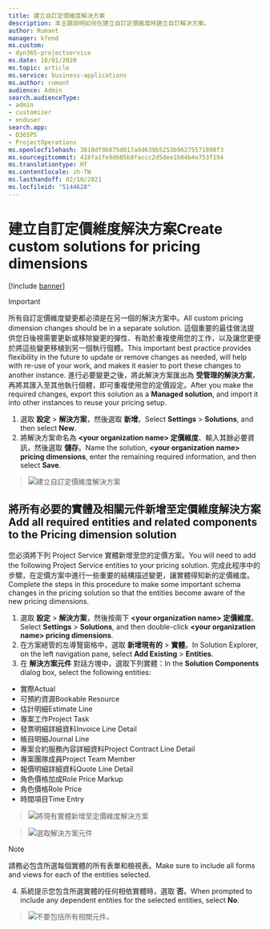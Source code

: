```yaml
---
title: 建立自訂定價維度解決方案
description: 本主題說明如何在建立自訂定價維度時建立自訂解決方案。
author: Rumant
manager: kfend
ms.custom:
- dyn365-projectservice
ms.date: 10/01/2020
ms.topic: article
ms.service: business-applications
ms.author: rumant
audience: Admin
search.audienceType:
- admin
- customizer
- enduser
search.app:
- D365PS
- ProjectOperations
ms.openlocfilehash: 3810df9b875d017a8d639b5253b96275571898f3
ms.sourcegitcommit: 418fa1fe9d605b8faccc2d5dee1b04b4e753f194
ms.translationtype: HT
ms.contentlocale: zh-TW
ms.lasthandoff: 02/10/2021
ms.locfileid: "5144628"
---
```

# <a name="create-custom-solutions-for-pricing-dimensions"></a><span data-ttu-id="0b100-103">建立自訂定價維度解決方案</span><span class="sxs-lookup"><span data-stu-id="0b100-103">Create custom solutions for pricing dimensions</span></span>

[!include [banner](../includes/psa-now-project-operations.md)]

> [!IMPORTANT]
> <span data-ttu-id="0b100-104">所有自訂定價維度變更都必須是在另一個的解決方案中。</span><span class="sxs-lookup"><span data-stu-id="0b100-104">All custom pricing dimension changes should be in a separate solution.</span></span> <span data-ttu-id="0b100-105">這個重要的最佳做法提供您日後視需要更新或移除變更的彈性、有助於重複使用您的工作，以及讓您更便於將這些變更移植到另一個執行個體。</span><span class="sxs-lookup"><span data-stu-id="0b100-105">This important best practice provides flexibility in the future to update or remove changes as needed, will help with re-use of your work, and makes it easier to port these changes to another instance.</span></span> <span data-ttu-id="0b100-106">進行必要變更之後，將此解決方案匯出為 **受管理的解決方案**，再將其匯入至其他執行個體，即可重複使用您的定價設定。</span><span class="sxs-lookup"><span data-stu-id="0b100-106">After you make the required changes, export this solution as a **Managed solution**, and import it into other instances to reuse your pricing setup.</span></span>

1. <span data-ttu-id="0b100-107">選取 **設定** > **解決方案**，然後選取 **新增**。</span><span class="sxs-lookup"><span data-stu-id="0b100-107">Select **Settings** > **Solutions**, and then select **New**.</span></span> 
2. <span data-ttu-id="0b100-108">將解決方案命名為 **\<your organization name> 定價維度**、輸入其餘必要資訊，然後選取 **儲存**。</span><span class="sxs-lookup"><span data-stu-id="0b100-108">Name the solution, **\<your organization name> pricing dimensions**, enter the remaining required information, and then select **Save**.</span></span>

> ![建立自訂定價維度解決方案](media/Creation-of-custom-pricing-dimension-solution.PNG)
  
## <a name="add-all-required-entities-and-related-components-to-the-pricing-dimension-solution"></a><span data-ttu-id="0b100-110">將所有必要的實體及相關元件新增至定價維度解決方案</span><span class="sxs-lookup"><span data-stu-id="0b100-110">Add all required entities and related components to the Pricing dimension solution</span></span>
<span data-ttu-id="0b100-111">您必須將下列 Project Service 實體新增至您的定價方案。</span><span class="sxs-lookup"><span data-stu-id="0b100-111">You will need to add the following Project Service entities to your pricing solution.</span></span> <span data-ttu-id="0b100-112">完成此程序中的步驟，在定價方案中進行一些重要的結構描述變更，讓實體得知新的定價維度。</span><span class="sxs-lookup"><span data-stu-id="0b100-112">Complete the steps in this procedure to make some important schema changes in the pricing solution so that the entities become aware of the new pricing dimensions.</span></span>

1. <span data-ttu-id="0b100-113">選取 **設定** > **解決方案**，然後按兩下 **\<your organization name> 定價維度**。</span><span class="sxs-lookup"><span data-stu-id="0b100-113">Select **Settings** > **Solutions**, and then double-click **\<your organization name> pricing dimensions**.</span></span> 
2. <span data-ttu-id="0b100-114">在方案總管的左導覽窗格中，選取 **新增現有的** >  **實體**。</span><span class="sxs-lookup"><span data-stu-id="0b100-114">In Solution Explorer, on the left navigation pane, select **Add Existing** > **Entities**.</span></span>
3. <span data-ttu-id="0b100-115">在 **解決方案元件** 對話方塊中，選取下列實體：</span><span class="sxs-lookup"><span data-stu-id="0b100-115">In the **Solution Components** dialog box, select the following entities:</span></span>

- <span data-ttu-id="0b100-116">實際</span><span class="sxs-lookup"><span data-stu-id="0b100-116">Actual</span></span>
- <span data-ttu-id="0b100-117">可預約資源</span><span class="sxs-lookup"><span data-stu-id="0b100-117">Bookable Resource</span></span>
- <span data-ttu-id="0b100-118">估計明細</span><span class="sxs-lookup"><span data-stu-id="0b100-118">Estimate Line</span></span>
- <span data-ttu-id="0b100-119">專案工作</span><span class="sxs-lookup"><span data-stu-id="0b100-119">Project Task</span></span>
- <span data-ttu-id="0b100-120">發票明細詳細資料</span><span class="sxs-lookup"><span data-stu-id="0b100-120">Invoice Line Detail</span></span>
- <span data-ttu-id="0b100-121">帳目明細</span><span class="sxs-lookup"><span data-stu-id="0b100-121">Journal Line</span></span>
- <span data-ttu-id="0b100-122">專案合約服務內容詳細資料</span><span class="sxs-lookup"><span data-stu-id="0b100-122">Project Contract Line Detail</span></span>
- <span data-ttu-id="0b100-123">專案團隊成員</span><span class="sxs-lookup"><span data-stu-id="0b100-123">Project Team Member</span></span>
- <span data-ttu-id="0b100-124">報價明細詳細資料</span><span class="sxs-lookup"><span data-stu-id="0b100-124">Quote Line Detail</span></span>
- <span data-ttu-id="0b100-125">角色價格加成</span><span class="sxs-lookup"><span data-stu-id="0b100-125">Role Price Markup</span></span>
- <span data-ttu-id="0b100-126">角色價格</span><span class="sxs-lookup"><span data-stu-id="0b100-126">Role Price</span></span> 
- <span data-ttu-id="0b100-127">時間項目</span><span class="sxs-lookup"><span data-stu-id="0b100-127">Time Entry</span></span> 

> ![將現有實體新增至定價維度解決方案](media/Existing-entities-to-PD-solution.png)

> ![選取解決方案元件](media/Dimension-Components.png)

> [!NOTE]
> <span data-ttu-id="0b100-130">請務必包含所選每個實體的所有表單和檢視表。</span><span class="sxs-lookup"><span data-stu-id="0b100-130">Make sure to include all forms and views for each of the entities selected.</span></span>

4. <span data-ttu-id="0b100-131">系統提示您包含所選實體的任何相依實體時，選取 **否**。</span><span class="sxs-lookup"><span data-stu-id="0b100-131">When prompted to include any dependent entities for the selected entities, select **No**.</span></span>

> ![不要包括所有相關元件。](media/Do-not-include-required.png)


